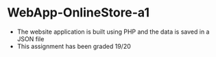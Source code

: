 # WebApp-OnlineStore-a1

- The website application is built using PHP and the data is saved in a JSON file
- This assignment has been graded 19/20
